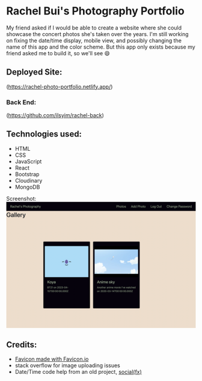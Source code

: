 # Rachel Bui's Photography Portfolio
My friend asked if I would be able to create a website where she could showcase the concert photos she's taken over the years. I'm still working on fixing the date/time display, mobile view, and possibly changing the name of this app and the color scheme. But this app only exists because my friend asked me to build it, so we'll see 😄 


## Deployed Site:
(https://rachel-photo-portfolio.netlify.app/)

### Back End:
(https://github.com/ilsyim/rachel-back)

## Technologies used:
- HTML
- CSS
- JavaScript
- React
- Bootstrap
- Cloudinary
- MongoDB
  
Screenshot:
[<img src="./public/rachel.png">]()


## Credits:
- [Favicon made with Favicon.io](https://favicon.io/favicon-generator/)
- stack overflow for image uploading issues
- Date/Time code help from an old project, [social(fx)](https://github.com/ilsyim/socialfx-front-end)
